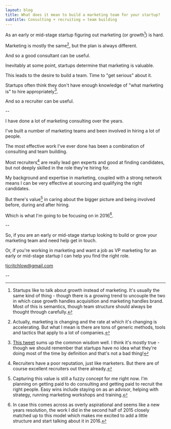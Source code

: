 ```yaml
---
layout: blog
title: What does it mean to build a marketing team for your startup?
subtitle: Consulting + recruiting = team building
---
```


As an early or mid-stage startup figuring out marketing (or growth[^1]) is hard.

Marketing is mostly the same[^2], but the plan is always different.

And so a good consultant can be useful.

Inevitably at some point, startups determine that marketing is valuable.

This leads to the desire to build a team. Time to "get serious" about it.

Startups often think they don't have enough knowledge of "what marketing is" to hire appropriately[^3].

And so a recruiter can be useful.

--

I have done a lot of marketing consulting over the years.

I've built a number of marketing teams and been involved in hiring a lot of people.

The most effective work I've ever done has been a combination of consulting and team building.

Most recruiters[^4] are really lead gen experts and good at finding candidates, but not deeply skilled in the role they're hiring for.

My background and expertise in marketing, coupled with a strong network means I can be very effective at sourcing and qualifying the right candidates.

But there's value[^5] in caring about the bigger picture and being involved before, during and after hiring.

Which is what I'm going to be focusing on in 2016[^6].

--

So, if you are an early or mid-stage startup looking to build or grow your marketing team and need help get in touch.

Or, if you're working in marketing and want a job as VP marketing for an early or mid-stage startup I can help you find the right role.

<i class="fa fa-hand-o-right"></i> <a href="mailto:tjcritchlow@gmail.com">tjcritchlow@gmail.com</a> 

--

[^1]: Startups like to talk about growth instead of marketing. It's usually the same kind of thing - though there is a growing trend to uncouple the two in which case growth handles acquisition and marketing handles brand. Most of this is semantics, though team structure should always be thought through carefully.

[^2]: Actually, marketing is changing and the rate at which it's changing is accelerating. But what I mean is there are tons of generic methods, tools and tactics that apply to a lot of companies.

[^3]: <a href="https://twitter.com/cm/status/682215063017623552">This tweet</a> sums up the common wisdom well. I think it's mostly true - though we should remember that startups have no idea what they're doing most of the time by definition and that's not a bad thing!

[^4]: Recruiters have a poor reputation, just like marketers. But there are of course excellent recruiters out there already.

[^5]: Capturing this value is still a fuzzy concept for me right now. I'm planning on getting paid to do consulting and getting paid to recruit the right people. Easy wins include staying on as an advisor, helping with strategy, running marketing workshops and training.

[^6]: In case this comes across as overly aspirational and seems like a new years resolution, the work I did in the second half of 2015 closely matched up to this model which makes me excited to add a little structure and start talking about it in 2016.





